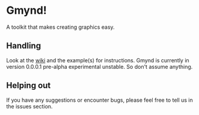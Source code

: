 # Gmynd!
A toolkit that makes creating graphics easy.

## Handling
Look at the [wiki](https://github.com/phlsa/gmynd/wiki) and the example(s) for instructions. 
Gmynd is currently in version 0.0.0.1 pre-alpha experimental unstable. So don't assume anything.

## Helping out
If you have any suggestions or encounter bugs, please feel free to tell us in the issues section.
